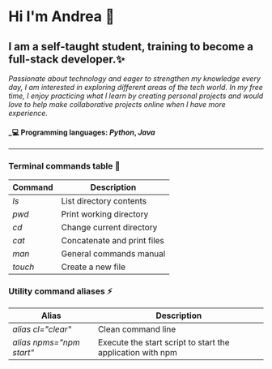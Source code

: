 # Hi I'm Andrea 👋

## I am a self-taught student, training to become a full-stack developer.✨
_Passionate about technology and eager to strengthen my knowledge every day, I am interested in exploring different areas of the tech world.
In my free time, I enjoy practicing what I learn by creating personal projects and would love to help make collaborative projects online when I have more experience._

#### _💻 Programming languages: _Python_, _Java_


-----------------------------------------

### Terminal commands table 🤔

| Command         | Description    |
|-----------------|----------------|
| _ls_              | List directory contents   |
| _pwd_             | Print working directory |
| _cd_              | Change current directory |
| _cat_             | Concatenate and print files  |
| _man_             | General commands manual  |
| _touch_           | Create a new file  |

### Utility command aliases ⚡

| Alias                    | Description        |
|--------------------------|--------------------|
| _alias cl="clear"_       | Clean command line |
| _alias npms="npm start"_ | Execute the start script to start the application with npm |
